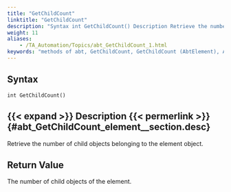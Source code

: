 ```yaml
--- 
title: "GetChildCount"
linktitle: "GetChildCount"
description: "Syntax int GetChildCount() Description Retrieve the number of child objects belonging to the element object. Return Value The number of child objects of the element."
weight: 11
aliases: 
    - /TA_Automation/Topics/abt_GetChildCount_1.html
keywords: "methods of abt, GetChildCount, GetChildCount (AbtElement), AbtElement, getchildcount, abtlement getchildcount, number of child objects of element, count child objects of element, how many child objects of element"
---
```


## Syntax

`int GetChildCount()`

## {{< expand >}} Description {{< permerlink >}} {#abt_GetChildCount_element__section.desc} 

Retrieve the number of child objects belonging to the element object.

## Return Value

The number of child objects of the element.




